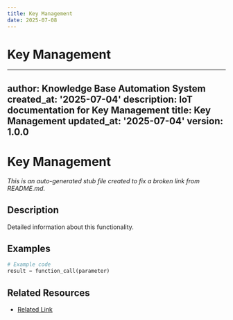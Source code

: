 ```yaml
---
title: Key Management
date: 2025-07-08
---
```


# Key Management

---
author: Knowledge Base Automation System
created_at: '2025-07-04'
description: IoT documentation for Key Management
title: Key Management
updated_at: '2025-07-04'
version: 1.0.0
---

# Key Management

*This is an auto-generated stub file created to fix a broken link from README.md.*

## Description

Detailed information about this functionality.

## Examples

```python
# Example code
result = function_call(parameter)
```

## Related Resources

- [Related Link](./related_resource.md)
